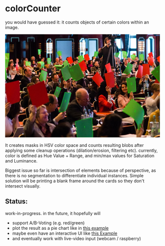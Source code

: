 # colorCounter

you would have guessed it: it counts objects of certain colors within an image.

![preview result](doc/colorCounter.jpg)

It creates masks in HSV color space and counts resulting blobs after applying some cleanup operations (dilation/erosion, filtering etc).
currently, color is defined as Hue Value + Range, and min/max values for Saturation and Luminance.

Biggest issue so far is intersection of elements because of perspective, as there is no segmentation to differentiate individual instances.
Simple solution will be printing a blank frame around the cards so they don't intersect visually.

## Status:
work-in-progress. in the future, it hopefully will  
- support A/B-Voting (e.g. red/green)
- plot the result as a pie chart like in [this example](https://datascienceparichay.com/article/plot-pie-chart-matplotlib/)
- maybe even have an interactive UI like [this Example](https://docs.opencv.org/3.4/db/df6/tutorial_erosion_dilatation.html)
- and eventually work with live-video input (webcam / raspberry)
